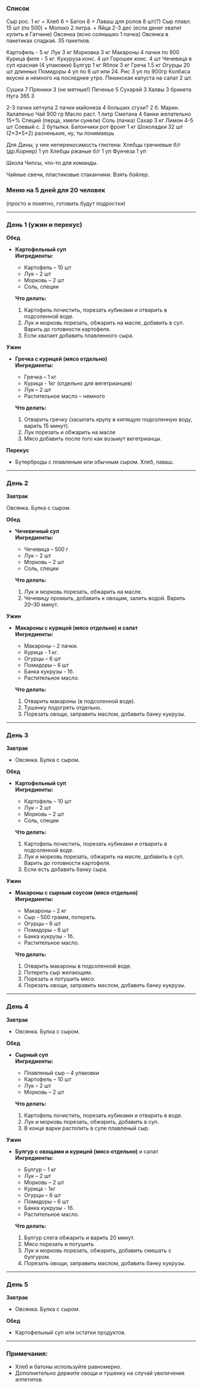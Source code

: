 ### Список

Сыр рос. 1 кг +
Хлеб 6 +
Батон 8 +
Лаваш для ролов 8 шт(?)
Сыр плавл. 15 шт (по 500) +
Молоко 2 литра. +
Яйца 2-3 дес (если денег хватит купить в Гатчине)
Овсянка (ясно солнышко 1 пачка)
Овсянка в пакетиках сладкая. 35 пакетков.

Картофель - 5 кг
Лук 3 кг
Морковка 3 кг
Макароны 4 пачки по 900
Курица филе - 5 кг.
Кукуруза конс. 4 шт
Горошек конс. 4 шт
Чечевица в суп  красная (4 упаковки)
Булгур 1 кг
Яблок 3 кг
Греча 1.5 кг
Огурцы 20 шт длинных
Помидоры 4 уп по 6 шт или 24.
Рис 3 уп по 900гр
Колбаса вкусно и немного на последнее утро.
Пекинская капуста на салат 2 шт.

Сушки 7
Пряники 3 (не мятные!)
Печенье  5
Сухарей 3
Халвы 3 брикета
Нуга 365 3

2-3 пачки кетчупа
2 пачки майонеза
4 больших сгухи?
2 б. Марин. Халапеньо
Чай 900 гр
Масло раст. 1 литр
Сметана 4 банки желательно 15+%
Специй (перца, хмели сунели)
Соль (пачка)
Сахар 3 кг
Лимон 4-5 шт
Соевый с. 2 бутылки.
Батончики рот фронт 1 кг
Шоколадки 32 шт (2×3×5+2) разненькие, ну, ты понимаешь 

Для Дины, у нее непереносимость глютена: 
Хлебцы гречневые б/г (др.Корнер) 1 уп
Хлебцы ржаные б/г 1 уп 
Фунчеза 1 уп 

Школа
Чипсы, что-то для команды.

Чайные свечи, пластиковые стаканчики.
Взять бойлер.


### Меню на 5 дней для 20 человек

(просто и понятно, готовить будут подростки)

---

### **День 1** (ужин и перекус)

**Обед**
- **Картофельный суп**  
    **Ингредиенты:**
    
    - Картофель – 10 шт
    - Лук – 2 шт
    - Морковь – 2 шт
    - Соль, специи
    
    **Что делать:**
    
    1. Картофель почистить, порезать кубиками и отварить в подсоленной воде.
    2. Лук и морковь порезать, обжарить на масле, добавить в суп. Варить до готовности картофеля.
    3. Если хватает добавить плавленного сыра.

**Ужин**

- **Гречка с курицей (мясо отдельно)**  
    **Ингредиенты:**
    
    - Гречка – 1 кг
    - Курица - 1кг (отдельно для вегетрианцев)
    - Лук – 2 шт
    - Растительное масло – немного
    
    **Что делать:**
    
    1. Отварить гречку (засыпать крупу в кипящую подсоленную воду, варить 15 минут).
    2. Лук порезать и обжарить на масле
    3. Мясо добавить после того как возьмут вегетрианцы.

**Перекус**

- Бутерброды с плавленым или обычным сыром. Хлеб, лаваш.

---

### **День 2**

**Завтрак**

Овсянка. Булка с сыром.

**Обед**

- **Чечевичный суп**  
    **Ингредиенты:**
    
    - Чечевица – 500 г
    - Лук – 2 шт
    - Морковь – 2 шт
    - Соль, специи
    
    **Что делать:**
    
    1. Лук и морковь порезать, обжарить на масле.
    2. Чечевицу промыть, добавить к овощам, залить водой. Варить 20–30 минут.

**Ужин**

- **Макароны с курицей (мясо отдельно) и салат**  
    **Ингредиенты:**
    
    - Макароны – 2 пачки.
    - Курица - 1 кг.
    - Огурцы – 6 шт
    - Помидоры – 6 шт
    - Банка кукрузы - 1б.
    - Растительное масло.
    
    **Что делать:**
    
    1. Отварить макароны (в подсоленной воде).
    2. Тушенку подогреть отдельно.
    3. Порезать овощи, заправить маслом, добавить банку кукрузы.

---

### **День 3**

**Завтрак**

- Овсянка. Булка с сыром.

**Обед**

- **Картофельный суп**  
    **Ингредиенты:**
    
    - Картофель – 10 шт
    - Лук – 2 шт
    - Морковь – 2 шт
    - Соль, специи
    
    **Что делать:**
    
    1. Картофель почистить, порезать кубиками и отварить в подсоленной воде.
    2. Лук и морковь порезать, обжарить на масле, добавить в суп. Варить до готовности картофеля.
    3. Если есть добавить банку сыра.

**Ужин**

- **Макароны с сырным соусом (мясо отдельно)**  
    **Ингредиенты:**
    
    - Макароны – 2 кг
    - Сыр - 500 грамм, потереть.
    * Огурцы – 6 шт
    - Помидоры – 6 шт
    - Банка кукрузы - 1б.
    - Растительное масло.
    
    **Что делать:**
    
    1. Отварить макароны в подсоленной воде.
    2. Потереть сыр желающим.
    3. Порезать и потушить мясо.
    4. Порезать овощи, заправить маслом, добавить банку кукрузы.

---

### **День 4**

**Завтрак**

- Овсянка. Булка с сыром.

**Обед**

- **Сырный суп**  
    **Ингредиенты:**
    
    - Плавленый сыр – 4 упаковки
    - Картофель – 10 шт
    - Лук – 2 шт
    - Морковь – 2 шт
    
    **Что делать:**
    
    1. Картофель почистить, порезать кубиками и отварить в воде.
    2. Лук и морковь порезать, обжарить, добавить в суп.
    3. В конце варки растопить в супе плавленый сыр.

**Ужин**

- **Булгур с овощами и курицей (мясо отдельно)** и салат 
    **Ингредиенты:**
    
    - Булгур – 1 кг
    - Лук – 2 шт
    - Морковь – 2 шт
    - Курица - 1кг
    * Огурцы – 6 шт
    - Помидоры – 6 шт
    - Банка кукрузы - 1б.
    - Растительное масло.

    
    **Что делать:**
    
    1. Булгур слега обжарить и варить 20 минут.
    2. Мясо порезать и потушить
    3. Лук и морковь порезать, обжарить, добавить смешать с булгуром.
    4. Порезать овощи, заправить маслом, добавить банку кукрузы.

---

### **День 5**

**Завтрак**

- Овсянка. Булка с сыром.

**Обед**

- Картофельный суп или остатки продуктов.

---

### Примечания:

- Хлеб и батоны используйте равномерно.
- Дополнительно держите овощи и тушенку на случай увеличения аппетитов.